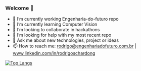 ### Welcome 👋

- 🔭 I’m currently working Engenharia-do-futuro repo
- 🌱 I’m currently learning Computer Vision 
- 👯 I’m looking to collaborate in hackathons
- 🤔 I’m looking for help with my most recent repo
- 💬 Ask me about new technologies, project or ideas
- 📫 How to reach me: rodrigo@engenhariadofuturo.com.br | www.linkedin.com/in/rodrigoschardong

<!---[![Rodrigo Schardong's github stats](https://github-readme-stats.vercel.app/api?username=rodrigoschardong&count_private=true&show_icons=true&theme=radical)](https://github.com/anuraghazra/github-readme-stats)
--->

[![Top Langs](https://github-readme-stats.vercel.app/api/top-langs/?username=rodrigoschardong&layout=compact&theme=radical)](https://github.com/GabrielPCamargo/github-readme-stats)



